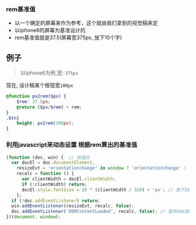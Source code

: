 
### rem基准值
* 以一个确定的屏幕来作为参考，这个就由我们拿到的视觉稿来定
* 以iphone6的屏幕为基准设计的
* rem基准值就是37.5(屏幕宽375px, 放下10个字)
## 例子
> 以iphone6为例,宽: `375px`

现在, 设计稿某个按钮宽`100px`
```scss
@function px2rem($px) {
    $rem: 37.5px;
    @return ($px/$rem) + rem;
}
.btn{
    height: px2rem(100px);
}
```
### 利用javascript来动态设置 根据rem算出的基准值
```javascript
(function (doc, win) {  // 自适应
  var docEl = doc.documentElement,
    resizeEvt = 'orientationchange' in window ? 'orientationchange' : 'resize', // 监听手机旋转
    recalc = function () {
      var clientWidth = docEl.clientWidth;
      if (!clientWidth) return;
      docEl.style.fontSize = 20 * (clientWidth / 320) + 'px'; // 放下16个字
    };
  if (!doc.addEventListener) return;
  win.addEventListener(resizeEvt, recalc, false);
  doc.addEventListener('DOMContentLoaded', recalc, false); // 监听dom加载
})(document, window);
```

